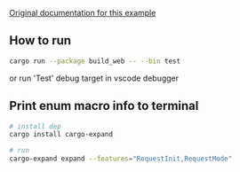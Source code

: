 [Original documentation for this example][dox]

[dox]: https://rustwasm.github.io/docs/wasm-bindgen/examples/without-a-bundler.html

## How to run

```sh
cargo run --package build_web -- --bin test
```

or run 'Test' debug target in vscode debugger

## Print enum macro info to terminal

```sh
# install dep
cargo install cargo-expand

# run
cargo-expand expand --features="RequestInit,RequestMode"
```